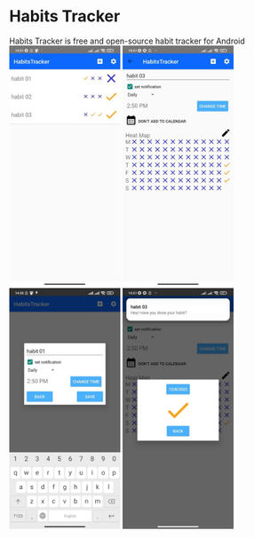 # Habits Tracker
Habits Tracker is free and open-source habit tracker for Android
<span><img src="https://github.com/agera404/agera404/blob/main/mainfragmentscreenshot.jpg" width="200" /></span>
<span><img src="https://github.com/agera404/agera404/blob/main/edithabitscreenshot.jpg" width="200" /></span>
<span><img src="https://github.com/agera404/agera404/blob/main/addnewhabitscreenshot.jpg" width="200" /></span>
<span><img src="https://github.com/agera404/agera404/blob/main/addnewdatescreenshot.jpg" width="200" /></span>




